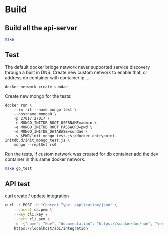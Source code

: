 # Build

## Build all the api-server

```bash
make
```

## Test

The default docker bridge network never supported service discovery through a built in DNS.
Create new custom network to enable that, or address db container with container ip ...

```docker
docker network create sundae
```

Create new mongo for the tests:

```docker
docker run \
    --rm -it --name mongo-test \
    --hostname mongo0 \
    -p 27017:27017 \
    -e MONGO_INITDB_ROOT_USERNAME=admin \
    -e MONGO_INITDB_ROOT_PASSWORD=pwd \
    -e MONGO_INITDB_DATABASE=sundae \
    -v $PWD/init_mongo_test.js:/docker-entrypoint-initdb.d/init_mongo_test.js \
    mongo --replSet rs0
```

Run the tests, if custom network was created for db container add the dev container in this same docker network.

```bash
make go_test
```

## API test

curl create / update integration

```bash
curl -X POST -H "Content-Type: application/json" \
    --cacert ca.pem \
    --key cli.key \
    --cert cli.pem \
    -d '{"name": "Hue", "documentation": "https://sundae/doc/hue", "version": "v1.0.1", "url": "https://github.com/sundae-party/integration/hue"}' \
    https://localhost/api/integration
````
